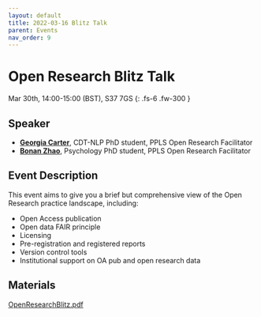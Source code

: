 ```yaml
---
layout: default
title: 2022-03-16 Blitz Talk
parent: Events
nav_order: 9
---
```


# Open Research Blitz Talk

Mar 30th, 14:00-15:00 (BST), S37 7GS
{: .fs-6 .fw-300 }

## Speaker

* [**Georgia Carter**](http://www.inf.ed.ac.uk/people/students/Georgia-Ann_Carter.html), CDT-NLP PhD student, PPLS Open Research Facilitator
* [**Bonan Zhao**](https://zhaobn.github.io), Psychology PhD student, PPLS Open Research Facilitator

## Event Description

This event aims to give you a brief but comprehensive view of the Open Research practice landscape, including:

* Open Access publication
* Open data FAIR principle
* Licensing
* Pre-registration and registered reports
* Version control tools
* Institutional support on OA pub and open research data

## Materials
<a href="assets/pdfs/OpenResearchBlitz.pdf">OpenResearchBlitz.pdf</a>

